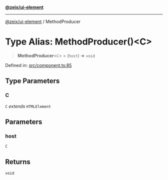 [**@zeix/ui-element**](../README.md)

***

[@zeix/ui-element](../globals.md) / MethodProducer

# Type Alias: MethodProducer()\<C\>

> **MethodProducer**\<`C`\> = (`host`) => `void`

Defined in: [src/component.ts:85](https://github.com/zeixcom/ui-element/blob/0e9cacf03a8f95418720628d5174fbb006152743/src/component.ts#L85)

## Type Parameters

### C

`C` *extends* `HTMLElement`

## Parameters

### host

`C`

## Returns

`void`
